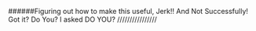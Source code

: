 ######Figuring out how to make this useful, Jerk!! And Not Successfully! Got it? Do You? I asked DO YOU? ////////////////

